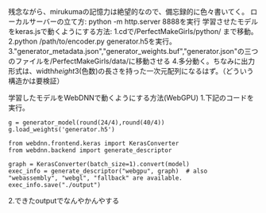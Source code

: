 残念ながら、mirukumaの記憶力は絶望的なので、備忘録的に色々書いてく。
ローカルサーバーの立て方:
  python -m http.server 8888を実行
学習させたモデルをkeras.jsで動くようにする方法:
  1.cdで/PerfectMakeGirls/python/ まで移動。
  2.python /path/to/encoder.py generator.h5を実行。
  3."generator_metadata.json","generator_weights.buf","generator.json"の三つのファイルを/PerfectMakeGirls/data/に移動させる
  4.多分動く。ちなみに出力形式は、width*height*3(色数)の長さを持った一次元配列になるはず。（どういう構造かは要検証）

学習したモデルをWebDNNで動くようにする方法(WebGPU)
  1.下記のコードを実行。
    
    g = generator_model(round(24/4),round(40/4))
    g.load_weights('generator.h5')

    from webdnn.frontend.keras import KerasConverter
    from webdnn.backend import generate_descriptor

    graph = KerasConverter(batch_size=1).convert(model)
    exec_info = generate_descriptor("webgpu", graph)  # also "webassembly", "webgl", "fallback" are available.
    exec_info.save("./output")
    
  2.できたoutputでなんやかんやする
